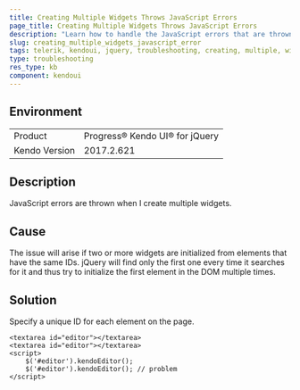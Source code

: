 ```yaml
---
title: Creating Multiple Widgets Throws JavaScript Errors
page_title: Creating Multiple Widgets Throws JavaScript Errors
description: "Learn how to handle the JavaScript errors that are thrown when creating multiple widgets with Kendo UI for jQuery."
slug: creating_multiple_widgets_javascript_error
tags: telerik, kendoui, jquery, troubleshooting, creating, multiple, widgets, throws, javascript, error
type: troubleshooting
res_type: kb
component: kendoui
---
```


## Environment

<table>
 <tr>
  <td>Product</td>
  <td>Progress® Kendo UI® for jQuery</td>
 </tr>
 <tr>
  <td>Kendo Version</td>
  <td>2017.2.621</td>
 </tr>
</table>

## Description 

JavaScript errors are thrown when I create multiple widgets.

## Cause

The issue will arise if two or more widgets are initialized from elements that have the same IDs. jQuery will find only the first one every time it searches for it and thus try to initialize the first element in the DOM multiple times.

## Solution

Specify a unique ID for each element on the page.

	<textarea id="editor"></textarea>
	<textarea id="editor"></textarea>
	<script>
		$('#editor').kendoEditor();
		$('#editor').kendoEditor(); // problem
	</script>
